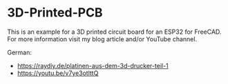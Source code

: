 # 3D-Printed-PCB

This is an example for a 3D printed circuit board for an ESP32 for FreeCAD.
For more information visit my blog article and/or YouTube channel.

German:
- https://raydiy.de/platinen-aus-dem-3d-drucker-teil-1
- https://youtu.be/v7ye3otlttQ
